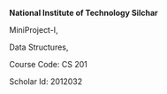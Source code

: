 **National Institute of Technology Silchar**

MiniProject-I, 

Data Structures, 

Course Code: CS 201

Scholar Id: 2012032
